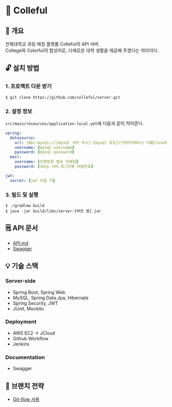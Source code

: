 # 🌈 Colleful

## 🌻 개요

전북대학교 과팅 매칭 플랫폼 Colleful의 API 서버.  
College와 Colorful의 합성어로, 다채로운 대학 생활을 제공해 주겠다는 의미이다.

## 🔓 설치 방법

### 1. 프로젝트 다운 받기
```
$ git clone https://github.com/colleful/server.git
```

### 2. 설정 정보
`src/main/resources/application-local.yml`에 다음과 같이 적어준다.

```yml
spring:
  datasource:
    url: jdbc:mysql://{mysql 서버 주소}:{mysql 포트}/{데이터베이스 이름}?useSSL=false&characterEncoding=UTF-8&serverTimezone=UTC
    username: {mysql username}
    password: {mysql password}
  mail:
    username: {인증번호 발송 이메일}
    password: {smtp 서버 로그인용 비밀번호}

jwt:
  secret: {jwt 비밀 키}
```

### 3. 빌드 및 실행
```
$ ./gradlew build
$ java -jar build/libs/server-{버전 명}.jar
```

## 🗒 API 문서

* [API.md](/API.md)
* [Swagger](http://203.254.143.247:8080/swagger-ui.html)

## 💡 기술 스택

### Server-side
- Spring Boot, Spring Web
- MySQL, Spring Data Jpa, Hibernate
- Spring Security, JWT
- JUnit, Mockito

### Deployment
- AWS EC2 -> JCloud
- Github Workflow
- Jenkins

### Documentation
- Swagger

## 🌴 브랜치 전략

* [Git-flow 사용](https://github.com/voiciphil/gitflow-tutorial)
